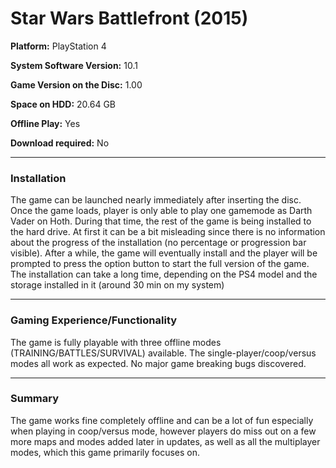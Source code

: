 # Star Wars Battlefront (2015)

__Platform:__ PlayStation 4

__System Software Version:__ 10.1

__Game Version on the Disc:__ 1.00

__Space on HDD:__ 20.64 GB

__Offline Play:__ Yes

__Download required:__ No
___
### Installation
The game can be launched nearly immediately after inserting the disc. Once the game loads, player is only able to play one gamemode as Darth Vader on Hoth. During that time, the rest of the game is being installed to the hard drive. At first it can be a bit misleading since there is no information about the progress of the installation (no percentage or progression bar visible). After a while, the game will eventually install and the player will be prompted to press the option button to start the full version of the game. The installation can take a long time, depending on the PS4 model and the storage installed in it (around 30 min on my system)
___
### Gaming Experience/Functionality
The game is fully playable with three offline modes (TRAINING/BATTLES/SURVIVAL) available. The single-player/coop/versus modes all work as expected. No major game breaking bugs discovered.
___
### Summary
The game works fine completely offline and can be a lot of fun especially when playing in coop/versus mode, however players do miss out on a few more maps and modes added later in updates, as well as all the multiplayer modes, which this game primarily focuses on.
